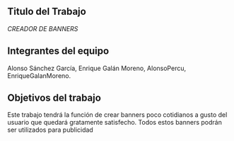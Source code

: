 ## Titulo del Trabajo

*CREADOR DE BANNERS*

## Integrantes del equipo

Alonso Sánchez García, Enrique Galán Moreno, AlonsoPercu, EnriqueGalanMoreno.

## Objetivos del trabajo

Este trabajo tendrá la función de crear banners poco cotidianos a gusto del usuario que quedará gratamente satisfecho.
Todos estos banners podrán ser utilizados para publicidad
